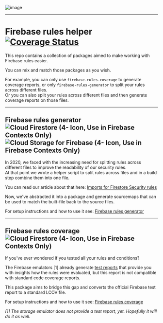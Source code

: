 ![image](https://user-images.githubusercontent.com/10195482/120230643-14f98080-c250-11eb-827a-c85a4354763b.png)

---

# Firebase rules helper [![Coverage Status](https://coveralls.io/repos/github/simpleclub/firebase-rules-helper/badge.svg?branch=main)](https://coveralls.io/github/simpleclub/firebase-rules-helper?branch=main)
This repo contains a collection of packages aimed to make working with Firebase rules easier.

You can mix and match those packages as you wish.

For example, you can only use `firebase-rules-coverage` to generate coverage reports, or only `firebase-rules-generator` to split your rules across different files.  
Or you can also split your rules across different files and then generate coverage reports on those files.

---

## Firebase rules generator ![Cloud Firestore (4- Icon, Use in Firebase Contexts Only)](https://user-images.githubusercontent.com/10195482/120106635-2d896e00-c15e-11eb-9cbd-b25a858c6b48.png) ![Cloud Storage for Firebase (4- Icon, Use in Firebase Contexts Only)](https://user-images.githubusercontent.com/10195482/120106718-7ccf9e80-c15e-11eb-8bcf-beeb1da6e7d1.png)

In 2020, we faced with the increasing need for splitting rules across different files to improve the readability of our security rules.  
At that point we wrote a helper script to split rules across files and in a build step combine them into one file.

You can read our article about that here: [Imports for Firestore Security rules]

Now, we've abstracted it into a package and generate sourcemaps that can be used to match the built-file back to the source files.

For setup instructions and how to use it see: [Firebase rules generator]

--- 

## Firebase rules coverage ![Cloud Firestore (4- Icon, Use in Firebase Contexts Only)](https://user-images.githubusercontent.com/10195482/120106635-2d896e00-c15e-11eb-9cbd-b25a858c6b48.png)

If you've ever wondered if you tested all your rules and conditions?

The Firebase emulators [1] already generate [test reports] that provide you with insights how the rules were evaluated, but this report is not compatible with standard code coverage reports.

This package aims to bridge this gap and converts the official Firebase test report to a standard LCOV file.

For setup instructions and how to use it see: [Firebase rules coverage]

*[1] The storage emulator does not provide a test report, yet. Hopefully it will do it as well.*


[Imports for Firestore Security rules]: https://medium.com/firebase-developers/imports-for-firestore-security-rules-are-the-best-26f0770ad23c
[Firebase rules generator]: https://github.com/simpleclub/firebase-rules-helper/blob/main/firebase-rules-generator
[Firebase rules coverage]: https://github.com/simpleclub/firebase-rules-helper/blob/main/firebase-rules-coverage
[test reports]: https://firebase.google.com/docs/firestore/security/test-rules-emulator#generate_test_reports
